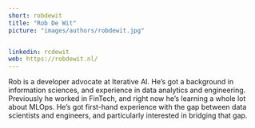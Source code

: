 ```yaml
---
short: robdewit
title: "Rob De Wit"
picture: "images/authors/robdewit.jpg"


linkedin: rcdewit
web: https://robdewit.nl/
---
```


Rob is a developer advocate at Iterative AI. He’s got a background in information sciences, and experience in data analytics and engineering. Previously he worked in FinTech, and right now he’s learning a whole lot about MLOps. He’s got first-hand experience with the gap between data scientists and engineers, and particularly interested in bridging that gap.
